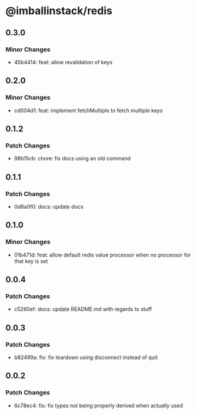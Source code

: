 # @imballinstack/redis

## 0.3.0

### Minor Changes

- 45b4414: feat: allow revalidation of keys

## 0.2.0

### Minor Changes

- cd004d1: feat: implement fetchMultiple to fetch multiple keys

## 0.1.2

### Patch Changes

- 98b15cb: chore: fix docs using an old command

## 0.1.1

### Patch Changes

- 0d8a0f0: docs: update docs

## 0.1.0

### Minor Changes

- 01b471d: feat: allow default redis value processor when no processor for that key is set

## 0.0.4

### Patch Changes

- c5260ef: docs: update README.md with regards to stuff

## 0.0.3

### Patch Changes

- b82499a: fix: fix teardown using disconnect instead of quit

## 0.0.2

### Patch Changes

- 6c78ec4: fix: fix types not being properly derived when actually used
